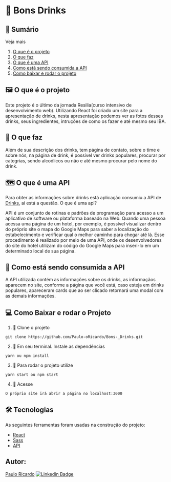 # 🍹 Bons Drinks 
	
## 📖 Sumário

<summary>Veja mais</summary>

1.  [O que é o projeto](https://github.com/Paulo-oRicardo/Bons-_Drinks##%f0%9f%96%bc%ef%b8%8f-O-que-%c3%a9-o-projeto)
2.  [O que faz](https://github.com/Paulo-oRicardo/Bons-_Drinks#O-que-faz)
3.  [O que é uma API](https://github.com/Paulo-oRicardo/Bons-_Drinks#O-que-%c3%a9-uma-api)
4.  [Como está sendo consumida a API](https://github.com/Paulo-oRicardo/Bons-_Drinks##%f0%9f%8e%b2-Como-est%c3%a1-sendo-consumida-a-API)
5.  [Como baixar e rodar o projeto](https://github.com/Paulo-oRicardo/Bons-_Drinks#Como-baixar-e-rodar-o-projeto)
</details>

## 🖼️ O que é o projeto
   Este projeto é o último da jornada Resilia(curso intensivo de desenvolvimento web). Utilizando React foi criado um site  para a apresentação de drinks, nesta apresentação podemos ver as fotos desses drinks, seus ingredientes, intruções de como os fazer e até mesmo seu IBA.

## 📔 O que faz
   Além de sua descrição dos drinks, tem página de contato, sobre o time e sobre nós, na página de drink, é possível ver drinks populares, procurar por categrias, sendo alcoólicos ou não e até mesmo procurar pelo nome do drink.
   
## 🗺️ O que é uma API 
   Para obter as informações sobre drinks está aplicação consumiu a API de [Drinks](https://www.thecocktaildb.com/), ai está a questão. O que é uma api?
   
   API é um conjunto de rotinas e padrões de programação para acesso a um aplicativo de software ou plataforma baseado na Web. Quando uma pessoa acessa uma página de um hotel, por exemplo, é possível visualizar dentro do próprio site o mapa do Google Maps para saber a localização do estabelecimento e verificar qual o melhor caminho para chegar até lá. Esse procedimento é realizado por meio de uma API, onde os desenvolvedores do site do hotel utilizam do código do Google Maps para inseri-lo em um determinado local de sua página.
   
## 🎲 Como está sendo consumida a API
   A API utilizada contém as informações sobre os drinks, as informaçãos aparecem no site, conforme a página que você está, caso esteja em drinks populares, apareceram cards que ao ser clicado retornará uma modal com as demais informações.
   
## 💻 Como Baixar e rodar o Projeto

1. 📌 Clone o projeto

```Shell
git clone https://github.com/Paulo-oRicardo/Bons-_Drinks.git
```

2. 📌 Em seu terminal. Instale as dependências

```Shell
yarn ou npm install
```

3. 📌 Para rodar o projeto utilize

```Shell
yarn start ou npm start
```

4. 📌 Acesse

```Shell
O próprio site irá abrir a página no localhost:3000
```

## 🛠 Tecnologias

As seguintes ferramentas foram usadas na construção do projeto:

- [React](https://pt-br.reactjs.org/)
- [Sass](https://sass-lang.com/)
- [API](https://www.thecocktaildb.com/)

## Autor:	 	  
   [Paulo Ricardo](https://github.com/Paulo-oRicardo)     [![Linkedin Badge](https://img.shields.io/badge/-LinkedIn-blue?style=flat-square&logo=Linkedin&logoColor=white&link=https://www.linkedin.com/in/paulo-yokoyama/)](https://www.linkedin.com/in/paulo-yokoyama/)
